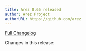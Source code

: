 ```yaml
---
title: Arez 0.65 released
author: Arez Project
authorURL: https://github.com/arez
---
```


[Full Changelog](https://github.com/arez/arez/compare/v0.64...v0.65)

Changes in this release:
